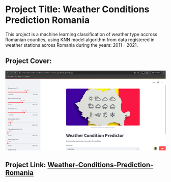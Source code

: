 # Project Title: Weather Conditions Prediction Romania

This project is a machine learning classification of weather type accross Romanian counties, using KNN model
algorithm from data registered in weather stations across Romania during the years: 2011 - 2021.

## Project Cover:

![Project Cover](assets/images/weather-prediction-romania.png)

## Project Link: [Weather-Conditions-Prediction-Romania](https://istrate-mihai-weather-conditions-prediction-romania-app-30ordz.streamlit.app/)
